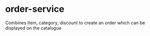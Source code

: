 # order-service
Combines item, category, discount to create an order which can be displayed on the catalogue
